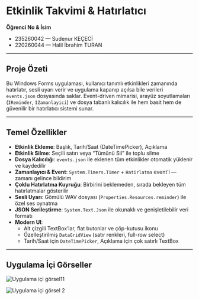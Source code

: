 # Etkinlik Takvimi & Hatırlatıcı

**Öğrenci No & İsim**  
- 235260042 — Sudenur KEÇECİ  
- 220260044 — Halil İbrahim TURAN  

---

## Proje Özeti  
Bu Windows Forms uygulaması, kullanıcı tanımlı etkinlikleri zamanında hatırlatır, sesli uyarı verir ve uygulama kapanıp açılsa bile verileri `events.json` dosyasında saklar. Event-driven mimarisi, arayüz soyutlamaları (`IReminder`, `IZamanlayici`) ve dosya tabanlı kalıcılık ile hem basit hem de güvenilir bir hatırlatıcı sistemi sunar.

---

## Temel Özellikler  
- **Etkinlik Ekleme**: Başlık, Tarih/Saat (DateTimePicker), Açıklama  
- **Etkinlik Silme**: Seçili satırı veya “Tümünü Sil” ile toplu silme  
- **Dosya Kalıcılığı**: `events.json` ile eklenen tüm etkinlikler otomatik yüklenir ve kaydedilir  
- **Zamanlayıcı & Event**: `System.Timers.Timer` + `Hatirlatma` event’i — zamanı gelince bildirim  
- **Çoklu Hatırlatma Kuyruğu**: Birbirini beklemeden, sırada bekleyen tüm hatırlatmalar gösterilir  
- **Sesli Uyarı**: Gömülü WAV dosyası (`Properties.Resources.reminder`) ile özel ses oynatma  
- **JSON Serileştirme**: `System.Text.Json` ile okunaklı ve genişletilebilir veri formatı  
- **Modern UI**:  
  - Alt çizgili TextBox’lar, flat butonlar ve çöp-kutusu ikonu  
  - Özelleştirilmiş `DataGridView` (satır renkleri, full-row select)  
  - Tarih/Saat için `DateTimePicker`, Açıklama için çok satırlı TextBox  

---
## Uygulama İçi Görseller
![Uygulama içi görsel11](https://github.com/user-attachments/assets/7f0c1d46-5c76-4a34-9496-ec57fa578b57)


![Uygulama içi görsel 2](https://github.com/user-attachments/assets/4e7cbdbc-d5f0-4fdb-b981-94d264bef452)

